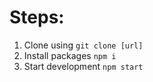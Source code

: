 # Steps:

1. Clone using `git clone [url]`
2. Install packages `npm i`
3. Start development `npm start`
